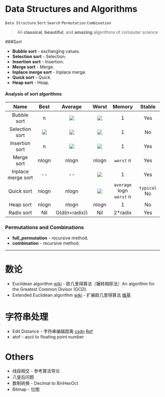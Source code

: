 Data Structures and Algorithms
==========
`Data Structure` `Sort` `Search` `Permutation` `Combination`

> All **classical**, **beautiful**, and **amazing** algorithms of computer science

###Sort
- **Bubble sort** - exchanging values.
- **Selection sort** - Selection.
- **Insertion sort** - Insertion.
- **Merge sort** - Merge.
- **Inplace merge sort** - Inplace merge.
- **Quick sort** - Quick.
- **Heap sort** - Heap.

#### Analysis of sort algorithms
| Name              | Best      | Average  | Worst         | Memory      | Stable   |   
|:-----------------:|:---------:|:--------:|:-------------:|:-----------:|:--------:|
| Bubble sort       | n         |<img src="http://chart.googleapis.com/chart?cht=tx&chl=\\n^2">|<img src="http://chart.googleapis.com/chart?cht=tx&chl=\\n^2">| 1           | Yes      |
| Selection sort    |<img src="http://chart.googleapis.com/chart?cht=tx&chl=\\n^2">|<img src="http://chart.googleapis.com/chart?cht=tx&chl=\\n^2">|<img src="http://chart.googleapis.com/chart?cht=tx&chl=\\n^2">| 1           | No       | 
| Insertion sort    | n         |<img src="http://chart.googleapis.com/chart?cht=tx&chl=\\n^2">|<img src="http://chart.googleapis.com/chart?cht=tx&chl=\\n^2">| 1           | Yes      | 
| Merge sort        | nlogn     | nlogn    | nlogn         | `worst`   n | Yes      | 
| Inplace merge sort| --        | --       |<img src="http://chart.googleapis.com/chart?cht=tx&chl=\\n^2">| 1           | Yes      |
| Quick sort        | nlogn     | nlogn    |<img src="http://chart.googleapis.com/chart?cht=tx&chl=\\n^2">| `average` logn <br> `worst` n | `typical` No|
| Heap sort         | nlogn     | nlogn    | nlogn         | 1           | No       |
| Radix sort         | Nil     | O(d(n+radix))    | Nil         | 2*radix           | Yes       |
### Permutations and Combinations
- **full_permutation** - recursive method.
- **combination** - recursive method.

----------

数论
====
- Euclidean algorithm [wiki](http://en.wikipedia.org/wiki/Euclidean_algorithm) - 欧几里得算法（辗转相除法）An algorithm for the Greatest Common Divisor (GCD).
- Extended Euclidean algorithm [wiki](http://en.wikipedia.org/wiki/Extended_Euclidean_algorithm) - 扩展欧几里得算法 [维基](http://zh.wikipedia.org/wiki/%E6%89%A9%E5%B1%95%E6%AC%A7%E5%87%A0%E9%87%8C%E5%BE%97%E7%AE%97%E6%B3%95)

字符串处理
==========
- Edit Distance - 字符串编辑距离 [csdn](http://blog.csdn.net/huaweidong2011/article/details/7727482) [Ref](http://www.csse.monash.edu.au/~lloyd/tildeAlgDS/Dynamic/Edit/)
- atof - ascii to floating point number

Others
======
- 线段相交 - 参考算法导论
- 八皇后问题
- 数制转换 - Decimal to BinHexOct
- Bitmap - 位图

